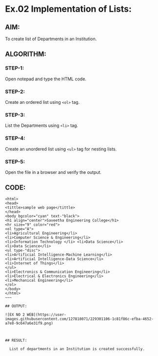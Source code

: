 # Ex.02 Implementation of Lists:

## AIM:
  To create list of Departments in an Institution.

## ALGORITHM:
### STEP-1:
  Open notepad and type the HTML code.

### STEP-2:
  Create an ordered list using ```<ol>``` tag.

### STEP-3:
  List the Departments using ```<li>``` tag.

### STEP-4:
  Create an unordered list using ```<ul>``` tag for nesting lists.

### STEP-5:
  Open the file in a browser and verify the output.
  
## CODE:
```
<html>
<head>
<tittle>sample web page</tittle>
</head>
<body bgcolor="cyan" text-"black">
<h1 align="center">Saveetha Engineering College</h1>
<hr size="9" color="red">
<ol type="A">
<li>Agricultural Engineering</li>
<li>Computer Science & Engineering</li>
<li>Information Technology </li> <li>Data Science</li>
<li>Data Science</li>
<ul type-"disc">
<li>Artificial Intelligence-Machine Learning</li>
<li>Artificial Intelligence-Data Science</li>
<li>Internet of Things</li>
</ul>
<li>Electronics & Communication Engineering</li>
<li>Electrical & Electronics Engineering</li>
<li>Mechanical Engineering</li>
</ol>
</body>
</html>
~~~

## OUTPUT:

![EX NO 2 WEB](https://user-images.githubusercontent.com/127818071/229301106-1c81f86c-efba-4652-a7e8-9c647a6e31f9.png)



## RESULT:

  List of departments in an Institution is created successfully.

